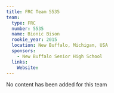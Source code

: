 ```yaml
---
title: FRC Team 5535
team:
  type: FRC
  number: 5535
  name: Bionic Bison
  rookie_year: 2015
  location: New Buffalo, Michigan, USA
  sponsors:
    - New Buffalo Senior High School
  links:
    Website: 
---
```

No content has been added for this team